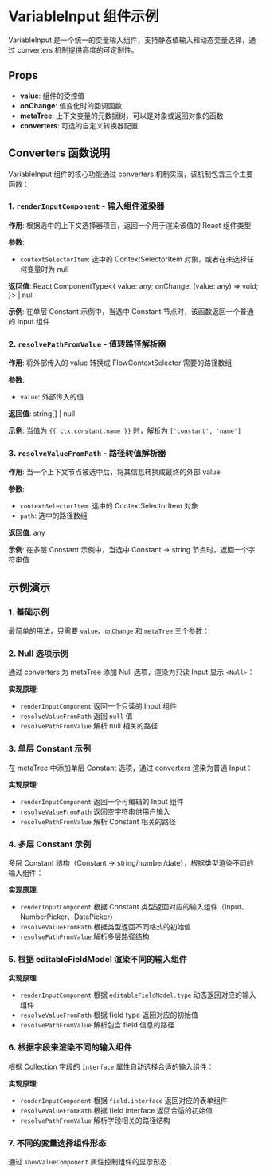 # VariableInput 组件示例

VariableInput 是一个统一的变量输入组件，支持静态值输入和动态变量选择，通过 converters 机制提供高度的可定制性。

## Props

- **value**: 组件的受控值
- **onChange**: 值变化时的回调函数
- **metaTree**: 上下文变量的元数据树，可以是对象或返回对象的函数
- **converters**: 可选的自定义转换器配置

## Converters 函数说明

VariableInput 组件的核心功能通过 converters 机制实现，该机制包含三个主要函数：

### 1. `renderInputComponent` - 输入组件渲染器

**作用**: 根据选中的上下文选择器项目，返回一个用于渲染该值的 React 组件类型

**参数**: 
- `contextSelectorItem`: 选中的 ContextSelectorItem 对象，或者在未选择任何变量时为 null

**返回值**: React.ComponentType<{ value: any; onChange: (value: any) => void; }> | null

**示例**: 在单层 Constant 示例中，当选中 Constant 节点时，该函数返回一个普通的 Input 组件

### 2. `resolvePathFromValue` - 值转路径解析器

**作用**: 将外部传入的 value 转换成 FlowContextSelector 需要的路径数组

**参数**: 
- `value`: 外部传入的值

**返回值**: string[] | null

**示例**: 当值为 `{{ ctx.constant.name }}` 时，解析为 `['constant', 'name']`

### 3. `resolveValueFromPath` - 路径转值解析器

**作用**: 当一个上下文节点被选中后，将其信息转换成最终的外部 value

**参数**: 
- `contextSelectorItem`: 选中的 ContextSelectorItem 对象
- `path`: 选中的路径数组

**返回值**: any

**示例**: 在多层 Constant 示例中，当选中 Constant → string 节点时，返回一个字符串值

## 示例演示

### 1. 基础示例

最简单的用法，只需要 `value`、`onChange` 和 `metaTree` 三个参数：

<code src="./basic.tsx"></code>

### 2. Null 选项示例

通过 converters 为 metaTree 添加 Null 选项，渲染为只读 Input 显示 `<Null>`：

<code src="./null-option.tsx"></code>

**实现原理**: 
- `renderInputComponent` 返回一个只读的 Input 组件
- `resolveValueFromPath` 返回 `null` 值
- `resolvePathFromValue` 解析 null 相关的路径

### 3. 单层 Constant 示例

在 metaTree 中添加单层 Constant 选项，通过 converters 渲染为普通 Input：

<code src="./single-constant.tsx"></code>

**实现原理**: 
- `renderInputComponent` 返回一个可编辑的 Input 组件
- `resolveValueFromPath` 返回空字符串供用户输入
- `resolvePathFromValue` 解析 Constant 相关的路径

### 4. 多层 Constant 示例

多层 Constant 结构（Constant → string/number/date），根据类型渲染不同的输入组件：

<code src="./multi-constant.tsx"></code>

**实现原理**: 
- `renderInputComponent` 根据 Constant 类型返回对应的输入组件（Input、NumberPicker、DatePicker）
- `resolveValueFromPath` 根据类型返回不同格式的初始值
- `resolvePathFromValue` 解析多层路径结构

### 5. 根据 editableFieldModel 渲染不同的输入组件

<code src="./editable-field-model.tsx"></code>

**实现原理**: 
- `renderInputComponent` 根据 `editableFieldModel.type` 动态返回对应的输入组件
- `resolveValueFromPath` 根据 field type 返回对应的初始值
- `resolvePathFromValue` 解析包含 field 信息的路径

### 6. 根据字段来渲染不同的输入组件

根据 Collection 字段的 `interface` 属性自动选择合适的输入组件：

<code src="./fields.tsx"></code>

**实现原理**: 
- `renderInputComponent` 根据 `field.interface` 返回对应的表单组件
- `resolveValueFromPath` 根据 field interface 返回合适的初始值
- `resolvePathFromValue` 解析字段相关的路径结构

### 7. 不同的变量选择组件形态

通过 `showValueComponent` 属性控制组件的显示形态：

<code src="./variants.tsx"></code>

